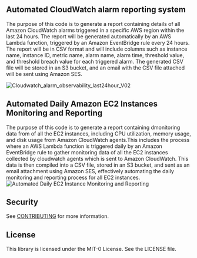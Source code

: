 ## Automated CloudWatch alarm reporting system

The purpose of this code is to generate a report containing details of all Amazon CloudWatch alarms triggered in a specific AWS region within the last 24 hours. The report will be generated automatically by an AWS Lambda function, triggered by an Amazon EventBridge rule every 24 hours. The report will be in CSV format and will include columns such as instance name, instance ID, metric name, alarm name, alarm time, threshold value, and threshold breach value for each triggered alarm. The generated CSV file will be stored in an S3 bucket, and an email with the CSV file attached will be sent using Amazon SES.

![Cloudwatch_alarm_observability_last24hour_V02](https://github.com/aws-samples/automated-cloudwatch-alarm-reporting-system/assets/33568504/80e2e8f9-3201-4868-8ba6-95b093bb81b7)

## Automated Daily Amazon EC2 Instances Monitoring and Reporting

The purpose of this code is to generate a report containing dmonitoring data from of all the EC2 instances, including CPU utilization, memory usage, and disk usage from Amazon CloudWatch agents.This includes the process where an AWS Lambda function is triggered daily by an Amazon EventBridge rule to gather monitoring data of all the EC2 instances collected by cloudwatch agents which is sent to Amazon CloudWatch. This data is then compiled into a CSV file, stored in an S3 bucket, and sent as an email attachment using Amazon SES, effectively automating the daily monitoring and reporting process for all EC2 instances.
![Automated Daily EC2 Instance Monitoring and Reporting](https://github.com/aws-samples/automated-cloudwatch-alarm-reporting-system/assets/33568504/d0dd0278-231e-471b-828a-eb6aa39bbb38)



## Security

See [CONTRIBUTING](CONTRIBUTING.md#security-issue-notifications) for more information.

## License

This library is licensed under the MIT-0 License. See the LICENSE file.

